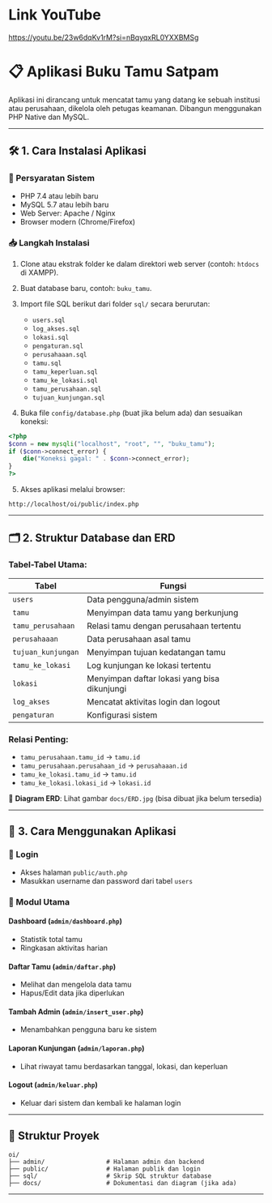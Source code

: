 # Link YouTube

https://youtu.be/23w6dqKv1rM?si=nBqyqxRL0YXXBMSg

# 📋 Aplikasi Buku Tamu Satpam

Aplikasi ini dirancang untuk mencatat tamu yang datang ke sebuah institusi atau perusahaan, dikelola oleh petugas keamanan. Dibangun menggunakan PHP Native dan MySQL.

---

## 🛠️ 1. Cara Instalasi Aplikasi

### 📌 Persyaratan Sistem
- PHP 7.4 atau lebih baru
- MySQL 5.7 atau lebih baru
- Web Server: Apache / Nginx
- Browser modern (Chrome/Firefox)

### 📥 Langkah Instalasi

1. Clone atau ekstrak folder ke dalam direktori web server (contoh: `htdocs` di XAMPP).
2. Buat database baru, contoh: `buku_tamu`.
3. Import file SQL berikut dari folder `sql/` secara berurutan:
   - `users.sql`
   - `log_akses.sql`
   - `lokasi.sql`
   - `pengaturan.sql`
   - `perusahaaan.sql`
   - `tamu.sql`
   - `tamu_keperluan.sql`
   - `tamu_ke_lokasi.sql`
   - `tamu_perusahaan.sql`
   - `tujuan_kunjungan.sql`

4. Buka file `config/database.php` (buat jika belum ada) dan sesuaikan koneksi:
```php
<?php
$conn = new mysqli("localhost", "root", "", "buku_tamu");
if ($conn->connect_error) {
    die("Koneksi gagal: " . $conn->connect_error);
}
?>
```

5. Akses aplikasi melalui browser:
```
http://localhost/oi/public/index.php
```

---

## 🗂️ 2. Struktur Database dan ERD

### Tabel-Tabel Utama:

| Tabel                  | Fungsi                                                  |
|------------------------|----------------------------------------------------------|
| `users`                | Data pengguna/admin sistem                               |
| `tamu`                 | Menyimpan data tamu yang berkunjung                      |
| `tamu_perusahaan`      | Relasi tamu dengan perusahaan tertentu                   |
| `perusahaaan`          | Data perusahaan asal tamu                                |
| `tujuan_kunjungan`     | Menyimpan tujuan kedatangan tamu                         |
| `tamu_ke_lokasi`       | Log kunjungan ke lokasi tertentu                         |
| `lokasi`               | Menyimpan daftar lokasi yang bisa dikunjungi             |
| `log_akses`            | Mencatat aktivitas login dan logout                      |
| `pengaturan`           | Konfigurasi sistem                                       |

### Relasi Penting:
- `tamu_perusahaan.tamu_id` → `tamu.id`
- `tamu_perusahaan.perusahaan_id` → `perusahaaan.id`
- `tamu_ke_lokasi.tamu_id` → `tamu.id`
- `tamu_ke_lokasi.lokasi_id` → `lokasi.id`

📌 **Diagram ERD**: Lihat gambar `docs/ERD.jpg` (bisa dibuat jika belum tersedia)

---

## 🧭 3. Cara Menggunakan Aplikasi

### 🔐 Login
- Akses halaman `public/auth.php`
- Masukkan username dan password dari tabel `users`

### 📌 Modul Utama

#### Dashboard (`admin/dashboard.php`)
- Statistik total tamu
- Ringkasan aktivitas harian

#### Daftar Tamu (`admin/daftar.php`)
- Melihat dan mengelola data tamu
- Hapus/Edit data jika diperlukan

#### Tambah Admin (`admin/insert_user.php`)
- Menambahkan pengguna baru ke sistem

#### Laporan Kunjungan (`admin/laporan.php`)
- Lihat riwayat tamu berdasarkan tanggal, lokasi, dan keperluan

#### Logout (`admin/keluar.php`)
- Keluar dari sistem dan kembali ke halaman login

---

## 📂 Struktur Proyek

```
oi/
├── admin/                 # Halaman admin dan backend
├── public/                # Halaman publik dan login
├── sql/                   # Skrip SQL struktur database
├── docs/                  # Dokumentasi dan diagram (jika ada)
```

---
